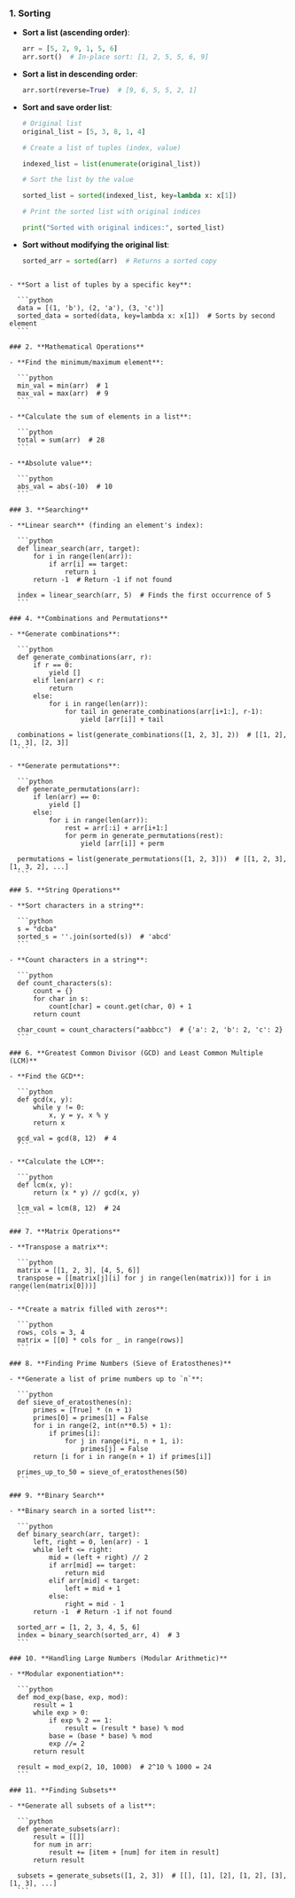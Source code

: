 ### 1. **Sorting**

- **Sort a list (ascending order)**:

  ```python
  arr = [5, 2, 9, 1, 5, 6]
  arr.sort()  # In-place sort: [1, 2, 5, 5, 6, 9]
  ```

- **Sort a list in descending order**:

  ```python
  arr.sort(reverse=True)  # [9, 6, 5, 5, 2, 1]
  ```

- **Sort and save order list**:

  ```python
  # Original list
  original_list = [5, 3, 8, 1, 4]

  # Create a list of tuples (index, value)

  indexed_list = list(enumerate(original_list))

  # Sort the list by the value

  sorted_list = sorted(indexed_list, key=lambda x: x[1])

  # Print the sorted list with original indices

  print("Sorted with original indices:", sorted_list)
  ```

- **Sort without modifying the original list**:

  ```python
  sorted_arr = sorted(arr)  # Returns a sorted copy
  ```

````

- **Sort a list of tuples by a specific key**:

  ```python
  data = [(1, 'b'), (2, 'a'), (3, 'c')]
  sorted_data = sorted(data, key=lambda x: x[1])  # Sorts by second element
  ```

### 2. **Mathematical Operations**

- **Find the minimum/maximum element**:

  ```python
  min_val = min(arr)  # 1
  max_val = max(arr)  # 9
  ```

- **Calculate the sum of elements in a list**:

  ```python
  total = sum(arr)  # 28
  ```

- **Absolute value**:

  ```python
  abs_val = abs(-10)  # 10
  ```

### 3. **Searching**

- **Linear search** (finding an element's index):

  ```python
  def linear_search(arr, target):
      for i in range(len(arr)):
          if arr[i] == target:
              return i
      return -1  # Return -1 if not found

  index = linear_search(arr, 5)  # Finds the first occurrence of 5
  ```

### 4. **Combinations and Permutations**

- **Generate combinations**:

  ```python
  def generate_combinations(arr, r):
      if r == 0:
          yield []
      elif len(arr) < r:
          return
      else:
          for i in range(len(arr)):
              for tail in generate_combinations(arr[i+1:], r-1):
                  yield [arr[i]] + tail

  combinations = list(generate_combinations([1, 2, 3], 2))  # [[1, 2], [1, 3], [2, 3]]
  ```

- **Generate permutations**:

  ```python
  def generate_permutations(arr):
      if len(arr) == 0:
          yield []
      else:
          for i in range(len(arr)):
              rest = arr[:i] + arr[i+1:]
              for perm in generate_permutations(rest):
                  yield [arr[i]] + perm

  permutations = list(generate_permutations([1, 2, 3]))  # [[1, 2, 3], [1, 3, 2], ...]
  ```

### 5. **String Operations**

- **Sort characters in a string**:

  ```python
  s = "dcba"
  sorted_s = ''.join(sorted(s))  # 'abcd'
  ```

- **Count characters in a string**:

  ```python
  def count_characters(s):
      count = {}
      for char in s:
          count[char] = count.get(char, 0) + 1
      return count

  char_count = count_characters("aabbcc")  # {'a': 2, 'b': 2, 'c': 2}
  ```

### 6. **Greatest Common Divisor (GCD) and Least Common Multiple (LCM)**

- **Find the GCD**:

  ```python
  def gcd(x, y):
      while y != 0:
          x, y = y, x % y
      return x

  gcd_val = gcd(8, 12)  # 4
  ```

- **Calculate the LCM**:

  ```python
  def lcm(x, y):
      return (x * y) // gcd(x, y)

  lcm_val = lcm(8, 12)  # 24
  ```

### 7. **Matrix Operations**

- **Transpose a matrix**:

  ```python
  matrix = [[1, 2, 3], [4, 5, 6]]
  transpose = [[matrix[j][i] for j in range(len(matrix))] for i in range(len(matrix[0]))]
  ```

- **Create a matrix filled with zeros**:

  ```python
  rows, cols = 3, 4
  matrix = [[0] * cols for _ in range(rows)]
  ```

### 8. **Finding Prime Numbers (Sieve of Eratosthenes)**

- **Generate a list of prime numbers up to `n`**:

  ```python
  def sieve_of_eratosthenes(n):
      primes = [True] * (n + 1)
      primes[0] = primes[1] = False
      for i in range(2, int(n**0.5) + 1):
          if primes[i]:
              for j in range(i*i, n + 1, i):
                  primes[j] = False
      return [i for i in range(n + 1) if primes[i]]

  primes_up_to_50 = sieve_of_eratosthenes(50)
  ```

### 9. **Binary Search**

- **Binary search in a sorted list**:

  ```python
  def binary_search(arr, target):
      left, right = 0, len(arr) - 1
      while left <= right:
          mid = (left + right) // 2
          if arr[mid] == target:
              return mid
          elif arr[mid] < target:
              left = mid + 1
          else:
              right = mid - 1
      return -1  # Return -1 if not found

  sorted_arr = [1, 2, 3, 4, 5, 6]
  index = binary_search(sorted_arr, 4)  # 3
  ```

### 10. **Handling Large Numbers (Modular Arithmetic)**

- **Modular exponentiation**:

  ```python
  def mod_exp(base, exp, mod):
      result = 1
      while exp > 0:
          if exp % 2 == 1:
              result = (result * base) % mod
          base = (base * base) % mod
          exp //= 2
      return result

  result = mod_exp(2, 10, 1000)  # 2^10 % 1000 = 24
  ```

### 11. **Finding Subsets**

- **Generate all subsets of a list**:

  ```python
  def generate_subsets(arr):
      result = [[]]
      for num in arr:
          result += [item + [num] for item in result]
      return result

  subsets = generate_subsets([1, 2, 3])  # [[], [1], [2], [1, 2], [3], [1, 3], ...]
  ```
````
